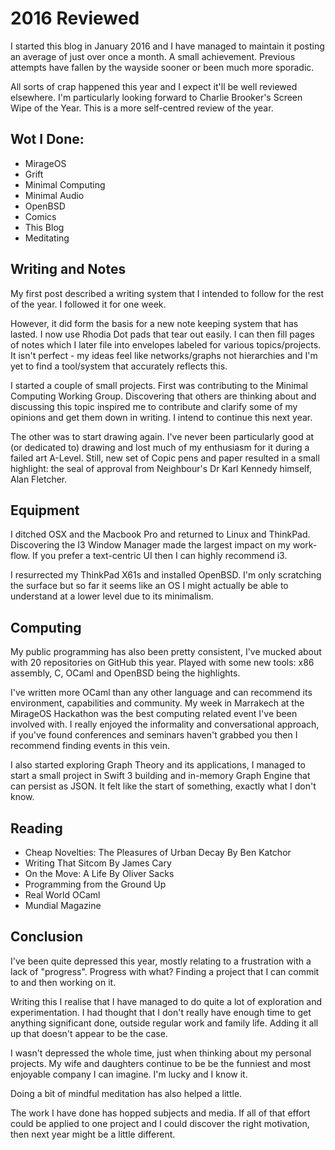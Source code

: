 # 2016 Reviewed

I started this blog in January 2016 and I have managed to maintain
it posting an average of just over once a month. A small
achievement. Previous attempts have fallen by the wayside sooner or
been much more sporadic.

All sorts of crap happened this year and I expect it'll be well
reviewed elsewhere. I'm particularly looking forward to Charlie
Brooker's Screen Wipe of the Year. This is a more self-centred
review of the year.

## Wot I Done:

* MirageOS
* Grift
* Minimal Computing
* Minimal Audio
* OpenBSD
* Comics
* This Blog
* Meditating

## Writing and Notes

My first post described a writing system that I intended to follow
for the rest of the year. I followed it for one week.

However, it did form the basis for a new note keeping system that
has lasted. I now use Rhodia Dot pads that tear out easily. I can
then fill pages of notes which I later file into envelopes labeled
for various topics/projects. It isn't perfect - my ideas feel like
networks/graphs not hierarchies and I'm yet to find a tool/system
that accurately reflects this.

I started a couple of small projects. First was contributing to the
Minimal Computing Working Group. Discovering that others are
thinking about and discussing this topic inspired me to contribute
and clarify some of my opinions and get them down in writing. I
intend to continue this next year.

The other was to start drawing again. I've never been particularly
good at (or dedicated to) drawing and lost much of my enthusiasm for
it during a failed art A-Level. Still, new set of Copic pens and paper
resulted in a small highlight: the seal of approval from
Neighbour's Dr Karl Kennedy himself, Alan Fletcher.

## Equipment

I ditched OSX and the Macbook Pro and returned to Linux and
ThinkPad. Discovering the I3 Window Manager made the largest impact
on my work-flow. If you prefer a text-centric UI then I can highly
recommend i3.

I resurrected my ThinkPad X61s and installed OpenBSD. I'm only
scratching the surface but so far it seems like an OS I might
actually be able to understand at a lower level due to its minimalism.

## Computing

My public programming has also been pretty consistent, I've mucked
about with 20 repositories on GitHub this year. Played with some
new tools: x86 assembly, C, OCaml and OpenBSD being the highlights.

I've written more OCaml than any other language and can recommend
its environment, capabilities and community. My week in Marrakech
at the MirageOS Hackathon was the best computing related event I've
been involved with. I really enjoyed the informality and
conversational approach, if you've found conferences and seminars
haven't grabbed you then I recommend finding events in this vein.

I also started exploring Graph Theory and its applications, I
managed to start a small project in Swift 3 building and in-memory
Graph Engine that can persist as JSON. It felt like the start of
something, exactly what I don't know.

## Reading

* Cheap Novelties: The Pleasures of Urban Decay By Ben Katchor
* Writing That Sitcom By James Cary
* On the Move: A Life By Oliver Sacks
* Programming from the Ground Up
* Real World OCaml
* Mundial Magazine

## Conclusion

I've been quite depressed this year, mostly relating to a
frustration with a lack of "progress". Progress with what? Finding
a project that I can commit to and then working on it.

Writing this I realise that I have managed to do quite a lot of
exploration and experimentation. I had thought that I don't really
have enough time to get anything significant done, outside regular
work and family life. Adding it all up that doesn't appear to be
the case.

I wasn't depressed the whole time, just when thinking about my
personal projects. My wife and daughters continue to be be the
funniest and most enjoyable company I can imagine. I'm lucky and I
know it.

Doing a bit of mindful meditation has also helped a little.

The work I have done has hopped subjects and media. If all of that
effort could be applied to one project and I could discover the
right motivation, then next year might be a little different.

